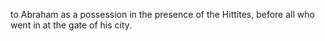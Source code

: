 to Abraham as a possession in the presence of the Hittites, before all who went in at the gate of his city.
